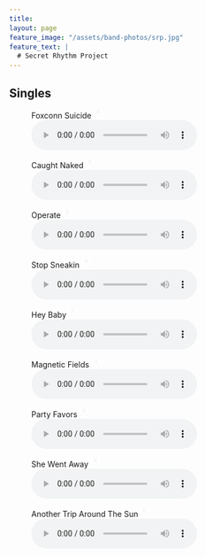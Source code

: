 ```yaml
---
title: 
layout: page
feature_image: "/assets/band-photos/srp.jpg"
feature_text: |
  # Secret Rhythm Project
---
```


## Singles

<figure><figcaption>Foxconn Suicide <a href="/assets/music/SRP_Singles_Foxconn-Suicide.mp3" download  class="dl"><img src="/assets/download.png" width="16"></a></figcaption><audio controls src="/assets/music/SRP_Singles_Foxconn-Suicide.mp3"></audio></figure>

<figure><figcaption>Caught Naked <a href="/assets/music/SRP_Singles_Caught-Naked.mp3" download  class="dl"><img src="/assets/download.png" width="16"></a></figcaption><audio controls src="/assets/music/SRP_Singles_Caught-Naked.mp3"></audio></figure>

<figure><figcaption>Operate <a href="/assets/music/SRP_Singles_Operate.mp3" download  class="dl"><img src="/assets/download.png" width="16"></a></figcaption><audio controls src="/assets/music/SRP_Singles_Operate.mp3"></audio></figure>

<figure><figcaption>Stop Sneakin <a href="/assets/music/SRP_Singles_Stop-Sneakin.mp3" download  class="dl"><img src="/assets/download.png" width="16"></a></figcaption><audio controls src="/assets/music/SRP_Singles_Stop-Sneakin.mp3"></audio></figure>

<figure><figcaption>Hey Baby <a href="/assets/music/SRP_Singles_Hey-Baby.mp3" download  class="dl"><img src="/assets/download.png" width="16"></a></figcaption><audio controls src="/assets/music/SRP_Singles_Hey-Baby.mp3"></audio></figure>

<figure><figcaption>Magnetic Fields <a href="/assets/music/SRP_Singles_Magnetic-Fields.mp3" download  class="dl"><img src="/assets/download.png" width="16"></a></figcaption><audio controls src="/assets/music/SRP_Singles_Magnetic-Fields.mp3"></audio></figure>

<figure><figcaption>Party Favors <a href="/assets/music/SRP_Singles_Party-Favors.mp3" download  class="dl"><img src="/assets/download.png" width="16"></a></figcaption><audio controls src="/assets/music/SRP_Singles_Party-Favors.mp3"></audio></figure>

<figure><figcaption>She Went Away <a href="/assets/music/SRP_Singles_She-Went-Away.mp3" download  class="dl"><img src="/assets/download.png" width="16"></a></figcaption><audio controls src="/assets/music/SRP_Singles_She-Went-Away.mp3"></audio></figure>

<figure><figcaption>Another Trip Around The Sun <a href="/assets/music/SRP_Singles_Another-Trip-Around-The-Sun.mp3" download  class="dl"><img src="/assets/download.png" width="16"></a></figcaption><audio controls src="/assets/music/SRP_Singles_Another-Trip-Around-The-Sun.mp3"></audio></figure>
